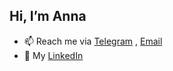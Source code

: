 ## Hi, I’m Anna ##

- 📫 Reach me via [Telegram](https://t.me/anny_chal) , [Email](mailto:anny.mihailova@gmail.com)
- 🔗 My [LinkedIn](www.linkedin.com/in/mikhaylovaanna)


<!---
anna-mikhaylova/anna-mikhaylova is a ✨ special ✨ repository because its `README.md` (this file) appears on your GitHub profile.
You can click the Preview link to take a look at your changes.
--->
